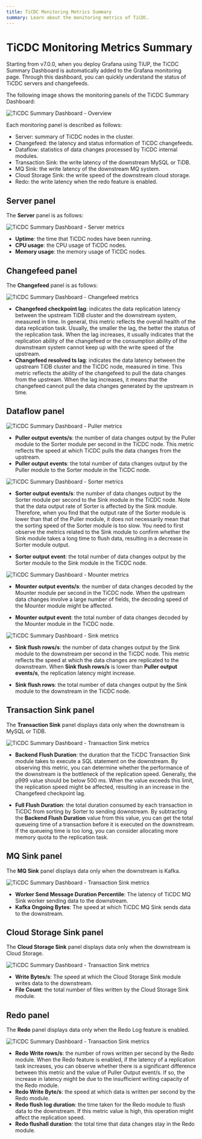 ```yaml
---
title: TiCDC Monitoring Metrics Summary
summary: Learn about the monitoring metrics of TiCDC.
---
```


# TiCDC Monitoring Metrics Summary

Starting from v7.0.0, when you deploy Grafana using TiUP, the TiCDC Summary Dashboard is automatically added to the Grafana monitoring page. Through this dashboard, you can quickly understand the status of TiCDC servers and changefeeds.

The following image shows the monitoring panels of the TiCDC Summary Dashboard:

![TiCDC Summary Dashboard - Overview](/media/ticdc/ticdc-summary-monitor.png)

Each monitoring panel is described as follows:

- Server: summary of TiCDC nodes in the cluster.
- Changefeed: the latency and status information of TiCDC changefeeds.
- Dataflow: statistics of data changes processed by TiCDC internal modules.
- Transaction Sink: the write latency of the downstream MySQL or TiDB.
- MQ Sink: the write latency of the downstream MQ system.
- Cloud Storage Sink: the write speed of the downstream cloud storage.
- Redo: the write latency when the redo feature is enabled.

## Server panel

The **Server** panel is as follows:

![TiCDC Summary Dashboard - Server metrics](/media/ticdc/ticdc-summary-monitor-server.png)

- **Uptime**: the time that TiCDC nodes have been running.
- **CPU usage**: the CPU usage of TiCDC nodes.
- **Memory usage**: the memory usage of TiCDC nodes.

## Changefeed panel

The **Changefeed** panel is as follows:

![TiCDC Summary Dashboard - Changefeed metrics](/media/ticdc/ticdc-summary-monitor-changefeed.png)

- **Changefeed checkpoint lag**: indicates the data replication latency between the upstream TiDB cluster and the downstream system, measured in time. In general, this metric reflects the overall health of the data replication task. Usually, the smaller the lag, the better the status of the replication task. When the lag increases, it usually indicates that the replication ability of the changefeed or the consumption ability of the downstream system cannot keep up with the write speed of the upstream.
- **Changefeed resolved ts lag**: indicates the data latency between the upstream TiDB cluster and the TiCDC node, measured in time. This metric reflects the ability of the changefeed to pull the data changes from the upstream. When the lag increases, it means that the changefeed cannot pull the data changes generated by the upstream in time.

## Dataflow panel

![TiCDC Summary Dashboard - Puller metrics](/media/ticdc/ticdc-summary-monitor-dataflow-puller.png)

- **Puller output events/s**: the number of data changes output by the Puller module to the Sorter module per second in the TiCDC node. This metric reflects the speed at which TiCDC pulls the data changes from the upstream.
- **Puller output events**: the total number of data changes output by the Puller module to the Sorter module in the TiCDC node.

![TiCDC Summary Dashboard - Sorter metrics](/media/ticdc/ticdc-summary-monitor-dataflow-sorter.png)

- **Sorter output events/s**: the number of data changes output by the Sorter module per second to the Sink module in the TiCDC node. Note that the data output rate of Sorter is affected by the Sink module. Therefore, when you find that the output rate of the Sorter module is lower than that of the Puller module, it does not necessarily mean that the sorting speed of the Sorter module is too slow. You need to first observe the metrics related to the Sink module to confirm whether the Sink module takes a long time to flush data, resulting in a decrease in Sorter module output.

- **Sorter output event**: the total number of data changes output by the Sorter module to the Sink module in the TiCDC node.

![TiCDC Summary Dashboard - Mounter metrics](/media/ticdc/ticdc-summary-monitor-dataflow-mounter.png)

- **Mounter output events/s**: the number of data changes decoded by the Mounter module per second in the TiCDC node. When the upstream data changes involve a large number of fields, the decoding speed of the Mounter module might be affected.

- **Mounter output event**: the total number of data changes decoded by the Mounter module in the TiCDC node.

![TiCDC Summary Dashboard - Sink metrics](/media/ticdc/ticdc-summary-monitor-dataflow-sink.png)

- **Sink flush rows/s**: the number of data changes output by the Sink module to the downstream per second in the TiCDC node. This metric reflects the speed at which the data changes are replicated to the downstream. When **Sink flush rows/s** is lower than **Puller output events/s**, the replication latency might increase.

- **Sink flush rows**: the total number of data changes output by the Sink module to the downstream in the TiCDC node.

## Transaction Sink panel

The **Transaction Sink** panel displays data only when the downstream is MySQL or TiDB.

![TiCDC Summary Dashboard - Transaction Sink metrics](/media/ticdc/ticdc-summary-monitor-transaction-sink.png)

- **Backend Flush Duration**: the duration that the TiCDC Transaction Sink module takes to execute a SQL statement on the downstream. By observing this metric, you can determine whether the performance of the downstream is the bottleneck of the replication speed. Generally, the p999 value should be below 500 ms. When the value exceeds this limit, the replication speed might be affected, resulting in an increase in the Changefeed checkpoint lag.

- **Full Flush Duration**: the total duration consumed by each transaction in TiCDC from sorting by Sorter to sending downstream. By subtracting the **Backend Flush Duration** value from this value, you can get the total queueing time of a transaction before it is executed on the downstream. If the queueing time is too long, you can consider allocating more memory quota to the replication task.

## MQ Sink panel

The **MQ Sink** panel displays data only when the downstream is Kafka.

![TiCDC Summary Dashboard - Transaction Sink metrics](/media/ticdc/ticdc-summary-monitor-mq-sink.png)

- **Worker Send Message Duration Percentile**: The latency of TiCDC MQ Sink worker sending data to the downstream.
- **Kafka Ongoing Bytes**: The speed at which TiCDC MQ Sink sends data to the downstream.

## Cloud Storage Sink panel

The **Cloud Storage Sink** panel displays data only when the downstream is Cloud Storage.

![TiCDC Summary Dashboard - Transaction Sink metrics](/media/ticdc/ticdc-summary-monitor-cloud-storage.png)

- **Write Bytes/s**: The speed at which the Cloud Storage Sink module writes data to the downstream.
- **File Count**: the total number of files written by the Cloud Storage Sink module.

## Redo panel

The **Redo** panel displays data only when the Redo Log feature is enabled.

![TiCDC Summary Dashboard - Transaction Sink metrics](/media/ticdc/ticdc-summary-monitor-redo.png)

- **Redo Write rows/s**: the number of rows written per second by the Redo module. When the Redo feature is enabled, if the latency of a replication task increases, you can observe whether there is a significant difference between this metric and the value of Puller Output event/s. If so, the increase in latency might be due to the insufficient writing capacity of the Redo module.
- **Redo Write Byte/s**: the speed at which data is written per second by the Redo module.
- **Redo flush log duration**: the time taken for the Redo module to flush data to the downstream. If this metric value is high, this operation might affect the replication speed.
- **Redo flushall duration**: the total time that data changes stay in the Redo module.
